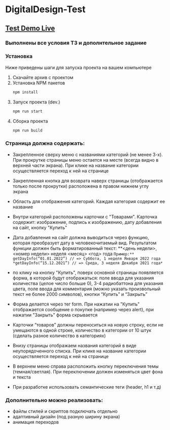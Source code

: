# DigitalDesign-Test

## [Test Demo Live](https://digital-design-test.vercel.app/)

### Выполнены все условия ТЗ и дополнтельное задание 

### Установка
Ниже приведены шаги для запуска проекта на вашем компьютере
1. Скачайте архив с проектом
2. Установка NPM пакетов
   ```sh
   npm install
   ```
4. Запуск проекта (dev.)
   ```js
   npm run start 
   ```
5. Сборка проекта
   ```js
   npm run build
   ```
### Страница должна содержать:
- Закрепленное сверху меню с названиями категорий (не менее 3-х). При прокрутке страницы меню остается на месте (всегда видно в верхней части экрана). При клике на название категории осуществляется переход к ней на странице
- Закрепленная кнопка для возврата наверх страницы (отображается только после прокрутки) расположена в правом нижнем углу экрана
- Область для отображения категорий. Каждая категория содержит ее название
- Внутри категорий расположены карточки с "Товарами". Карточка содержит:
    изображение,
    подпись к изображению,
    дату добавления на сайт,
    кнопку "Купить"
    
- Дата добавления на сайт должна выводиться через функцию, которая преобразует дату в человекочитаемый вид. Результатом функции должен быть форматированный текст: **<день недели>, <номер недели> неделя <месяц> <год> года
`
Пример:** getDayInfo(“01.01.2022”) // => Суббота, 1 неделя Января 2022 года
*getDayInfo(“15.12.2021”) // => Среда, 3 неделя Декабря 2021 года*
`
- по клику на кнопку "Купить", поверх основной страницы появляется форма, в которой будут отображаться:
    поле ввода для указания количества (целое число больше 0),
    3-4 радиобаттона для указания цвета,
    поле ввода для комментария (можно указать произвольный текст не более 2000 символов),
    кнопки “Купить” и “Закрыть”
    
- Форма делается через тег form. При нажатии на "Купить" отображается сообщение о покупке (например через alert), при нажатии "Закрыть" форма скрывается
- Карточки “товаров” должны переноситься на новую строку, если не умещаются в одной строке, количество в категории от 10 штук (сделать разное количество в категориях)
- Внизу страницы отображаем названия категорий в виде неупорядоченного списка. При клике на название категории осуществляется переход к ней на странице
- В верхнем меню справа расположить кнопку переключения темы (темная/светлая). При переключении должен изменяться цвет фона и текста
- При разработке использовать семантические теги (header, h1 и т.д)

### Дополнительно можно реализовать:
- файлы стилей и скриптов подключать отдельно
- адаптивный дизайн (под разную ширину экрана)
- анимация переходов
